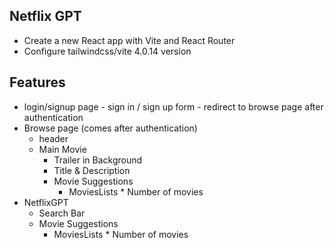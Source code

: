 
## Netflix GPT

- Create a new React app with Vite and React Router
- Configure tailwindcss/vite 4.0.14 version

## Features
- login/signup page
       - sign in / sign up form
       - redirect to browse page after authentication
- Browse page (comes after authentication)
    - header
    - Main Movie
        - Trailer in Background
        - Title & Description
        - Movie Suggestions
            - MoviesLists * Number of movies
- NetflixGPT
    - Search Bar
    - Movie Suggestions
        - MoviesLists * Number of movies
